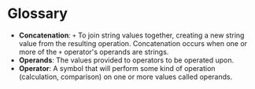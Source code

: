 # Glossary

- **Concatenation**: `+` To join string values together, creating a new string value from the resulting operation. Concatenation occurs when one or more of the `+` operator's operands are strings.
- **Operands**: The values provided to operators to be operated upon.
- **Operator**: A symbol that will perform some kind of operation (calculation, comparison) on one or more values called operands.
